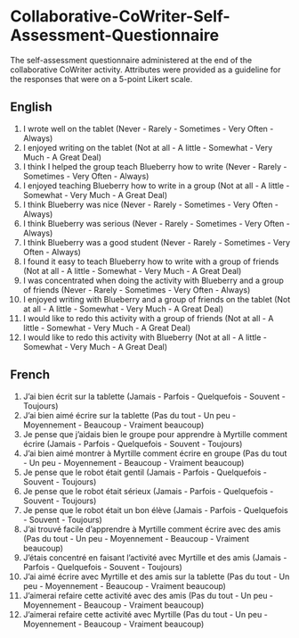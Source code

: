 # Collaborative-CoWriter-Self-Assessment-Questionnaire
The self-assessment questionnaire administered at the end of the collaborative CoWriter activity. Attributes were provided as a guideline for the responses that were on a 5-point Likert scale.

## English
1. I wrote well on the tablet (Never - Rarely - Sometimes - Very Often - Always)
2. I enjoyed writing on the tablet (Not at all - A little - Somewhat - Very Much - A Great Deal)
3. I think I helped the group teach Blueberry how to write (Never - Rarely - Sometimes - Very Often - Always)
4. I enjoyed teaching Blueberry how to write in a group (Not at all - A little - Somewhat - Very Much - A Great Deal)
5. I think Blueberry was nice (Never - Rarely - Sometimes - Very Often - Always)
6. I think Blueberry was serious (Never - Rarely - Sometimes - Very Often - Always)
7. I think Blueberry was a good student (Never - Rarely - Sometimes - Very Often - Always)
8. I found it easy to teach Blueberry how to write with a group of friends (Not at all - A little - Somewhat - Very Much - A Great Deal)
9. I was concentrated when doing the activity with Blueberry and a group of friends (Never - Rarely - Sometimes - Very Often - Always)
10. I enjoyed writing with Blueberry and a group of friends on the tablet (Not at all - A little - Somewhat - Very Much - A Great Deal)
11. I would like to redo this activity with a group of friends (Not at all - A little - Somewhat - Very Much - A Great Deal)
12. I would like to redo this activity with Blueberry (Not at all - A little - Somewhat - Very Much - A Great Deal)

## French
1. J’ai bien écrit sur la tablette (Jamais - Parfois - Quelquefois - Souvent - Toujours)
2. J’ai bien aimé écrire sur la tablette (Pas du tout - Un peu - Moyennement - Beaucoup - Vraiment beaucoup)
3. Je pense que j’aidais bien le groupe pour apprendre à Myrtille comment écrire (Jamais - Parfois - Quelquefois - Souvent - Toujours)
4. J’ai bien aimé montrer à Myrtille comment écrire en groupe (Pas du tout - Un peu - Moyennement - Beaucoup - Vraiment beaucoup)
5. Je pense que le robot était gentil (Jamais - Parfois - Quelquefois - Souvent - Toujours)
6. Je pense que le robot était sérieux (Jamais - Parfois - Quelquefois - Souvent - Toujours)
7. Je pense que le robot était un bon élève (Jamais - Parfois - Quelquefois - Souvent - Toujours)
8. J’ai trouvé facile d’apprendre à Myrtille comment écrire avec des amis (Pas du tout - Un peu - Moyennement - Beaucoup - Vraiment beaucoup)
9. J’étais concentré en faisant l’activité avec Myrtille et des amis (Jamais - Parfois - Quelquefois - Souvent - Toujours)
10. J’ai aimé écrire avec Myrtille et des amis sur la tablette (Pas du tout - Un peu - Moyennement - Beaucoup - Vraiment beaucoup)
11. J’aimerai refaire cette activité avec des amis (Pas du tout - Un peu - Moyennement - Beaucoup - Vraiment beaucoup)
12. J’aimerai refaire cette activité avec Myrtille (Pas du tout - Un peu - Moyennement - Beaucoup - Vraiment beaucoup)

